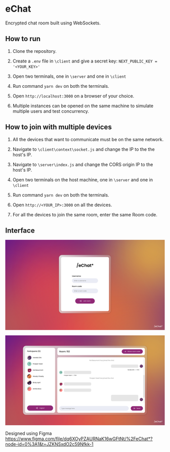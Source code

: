 # eChat

Encrypted chat room built using WebSockets.

## How to run

1. Clone the repository.

2. Create a `.env` file in `\client` and give a secret key: `NEXT_PUBLIC_KEY = '<YOUR_KEY>'`

3. Open two terminals, one in `\server` and one in `\client`

4. Run command `yarn dev` on both the terminals.

5. Open `http://localhost:3000` on a browser of your choice.

6. Multiple instances can be opened on the same machine to simulate multiple users and test concurrency.

## How to join with multiple devices

1. All the devices that want to communicate must be on the same network.

2. Navigate to `\client\context\socket.js` and change the IP to the the host's IP.

3. Navigate to `\server\index.js` and change the CORS origin IP to the host's IP.

4. Open two terminals on the host machine, one in `\server` and one in `\client`

5. Run command `yarn dev` on both the terminals.

6. Open `http://<YOUR_IP>:3000` on all the devices.

7. For all the devices to join the same room, enter the same Room code.

## Interface

![alt text](https://github.com/aadhavanpl/eChat/blob/master/client/public/login.png)

![alt text](https://github.com/aadhavanpl/eChat/blob/master/client/public/chat.png)

Designed using Figma
https://www.figma.com/file/dq6XOyPZAURNaK16wGFtNt/%2FeChat*?node-id=0%3A1&t=JZKNSxdO2c59Nfkk-1
